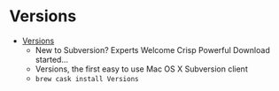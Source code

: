 # Versions
- [Versions](https://versionsapp.com/)
  -  New to Subversion? Experts Welcome Crisp Powerful Download started...
  - Versions, the first easy to use Mac OS X Subversion client
  - `brew cask install Versions`
